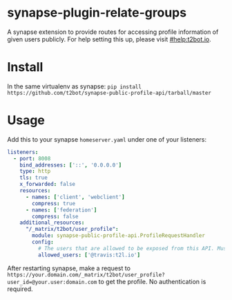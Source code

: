 # synapse-plugin-relate-groups
A synapse extension to provide routes for accessing profile information of given users publicly. For help setting this up, please visit [#help:t2bot.io](https://matrix.to/#/#help:t2bot.io).

# Install

In the same virtualenv as synapse: `pip install https://github.com/t2bot/synapse-public-profile-api/tarball/master`

# Usage

Add this to your synapse `homeserver.yaml` under one of your listeners:

```yaml
listeners:
  - port: 8008
    bind_addresses: ['::', '0.0.0.0']
    type: http
    tls: true
    x_forwarded: false
    resources:
      - names: ['client', 'webclient']
        compress: true
      - names: ['federation']
        compress: false
    additional_resources:
      "/_matrix/t2bot/user_profile":
        module: synapse-public-profile-api.ProfileRequestHandler
        config:
          # The users that are allowed to be exposed from this API. Must belong to your server.
          allowed_users: ['@travis:t2l.io']
```

After restarting synapse, make a request to `https://your.domain.com/_matrix/t2bot/user_profile?user_id=@your.user:domain.com`
to get the profile. No authentication is required.
